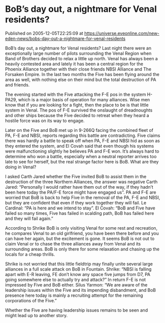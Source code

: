 # BoB’s day out, a nightmare for Venal residents?
Published on 2005-12-05T22:25:09 at https://universe.eveonline.com/new-eden-news/bobs-day-out-a-nightmare-for-venal-residents

BoB’s day out, a nightmare for Venal residents? Last night there were an exceptionally large number of pilots surrounding the Venal Region when Band of Brothers decided to relax a little up north. Venal has always been a heavily contested area and lately it has been a central region for the Phoenix Alliance together with their close friends NBSI Alliance and The Forsaken Empire. In the last two months the Five has been flying around the area as well, with nothing else on their mind but the total destruction of PA and friends. 

The evening started with the Five attacking the F-E pos in the system H-PA29, which is a major basis of operation for many alliances. Wise men know that if you are looking for a fight, then the place to be is that little system in Venal. The pos of F-E survived the onslaught of dreadnoughts and other ships because the Five decided to retreat when they heard a hostile force was on its way to engage. 

Later on the Five and BoB met up in 9-266Q facing the combined fleet of PA, F-E and NBSI, reports regarding this battle are contradicting. Five claims there was hardly a battle to speak off when PA, F-E and NBSI hid as soon as they entered the system, and El Covah said that even though his systems were malfunctioning slightly he believes PA and F-E won. It’s always hard to determine who won a battle, especially when a neutral reporter arrives too late to see for herself, but the real strange factor here is BoB. What are they doing in Venal? 

I asked Carth Jared whether the Five invited BoB to assist them in the destruction of the three Northern Alliances, the answer was negative Carth Jared: “Personally I would rather have them out of the way, if they hadn’t been here today the PA/F-E force might have engaged us”. PA and F-E are worried that BoB is back to help Five in the removal of the PA, F-E and NBSI, but they are confident that even if they work together they will fail. Le Cardinal: “PA is here and we intend to stay”. El Covah: “BoB and Five have failed so many times, Five has failed in scalding path, BoB has failed here and they will fail again.” 

According to Shrike BoB is only visiting Venal for some rest and recreation, he compares Venal to an old girlfriend, you have been there before and you can have her again, but the excitement is gone. It seems BoB is not out to claim Venal or to chase the three alliances away from Venal and its surrounding areas. BoB is only there for some relaxation and chasing up the locals for a cheap thrills. 

Shrike is not worried that this little fieldtrip may finally unite several large alliances in a full scale attack on BoB in Fountain. Shrike: “NBSI is falling apart with E-R leaving, FE don’t know any space five jumps from D7, PA going somewhere else to actually try and attack?” In return F-E is not impressed by Five and BoB either. Silus Yarmon: “We are aware of the leadership issues within the Five and its impending disbandment, and BoB presence here today is mainly a recruiting attempt for the remaining corporations of the Five.” 

Whether the Five are having leadership issues remains to be seen and might lead up to another story.
